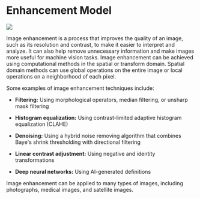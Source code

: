 # **Enhancement Model**

![](https://cdn.labellerr.com/image-enhancement/How%20does%20Image%20enhancement%20affect%20machine%20vision%3F/Image%20enhancement.webp)

Image enhancement is a process that improves the quality of an image, such as its resolution and contrast, to make it easier to interpret and analyze. It can also help remove unnecessary information and make images more useful for machine vision tasks. Image enhancement can be achieved using computational methods in the spatial or transform domain. Spatial domain methods can use global operations on the entire image or local operations on a neighborhood of each pixel. 

Some examples of image enhancement techniques include:

- **Filtering:** Using morphological operators, median filtering, or unsharp mask filtering
  
- **Histogram equalization:** Using contrast-limited adaptive histogram equalization (CLAHE)
  
- **Denoising:** Using a hybrid noise removing algorithm that combines Baye's shrink thresholding with directional filtering
  
- **Linear contrast adjustment:** Using negative and identity transformations
  
- **Deep neural networks:** Using AI-generated definitions
  
Image enhancement can be applied to many types of images, including photographs, medical images, and satellite images. 

